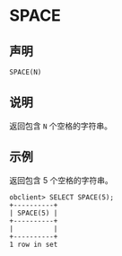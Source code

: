 SPACE 
==========================



声明 
-----------------------

```sql
SPACE(N)
```



说明 
-----------------------

返回包含 `N` 个空格的字符串。

示例 
-----------------------

返回包含 5 个空格的字符串。

```unknow
obclient> SELECT SPACE(5);
+----------+
| SPACE(5) |
+----------+
|          |
+----------+
1 row in set
```


